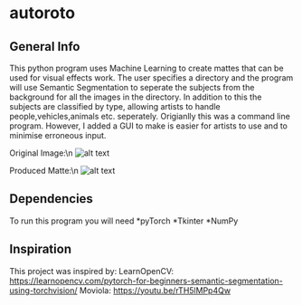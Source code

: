 # autoroto

## General Info
This python program uses Machine Learning to create mattes that can be used for visual effects work.
The user specifies a directory and the program will use Semantic Segmentation to seperate the subjects from the background for all the images in the directory.
In addition to this the subjects are classified by type, allowing artists to handle people,vehicles,animals etc. seperately.
Origianlly this was a command line program. However, I added a GUI to make is easier for artists to use and to minimise erroneous input.

Original Image:\n
![alt text](https://lh3.googleusercontent.com/-ELUnFgFJqUU/XPPXOOmhfMI/AAAAAAAAAP0/2cabsTI9uGUYxM3O3w4EOxjR_iJvEQAvACK8BGAs/s374/index3.png)

Produced Matte:\n
![alt text](https://lh3.googleusercontent.com/-gdUavPeOxdg/XPPXQngAnvI/AAAAAAAAAQA/yoksBterCGQGt-lv3aX4kfyMUDXTar7yACK8BGAs/s374/index4.png)

## Dependencies
To run this program you will need
*pyTorch
*Tkinter
*NumPy

## Inspiration
This project was inspired by:
LearnOpenCV: https://learnopencv.com/pytorch-for-beginners-semantic-segmentation-using-torchvision/ 
Moviola: https://youtu.be/rTH5lMPp4Qw 
